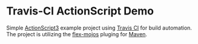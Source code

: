 # Travis-CI ActionScript Demo

Simple [ActionScript3](http://en.wikipedia.org/wiki/ActionScript) example project using [Travis CI](http://travis-ci.org) for build automation.  The project is utilizing the [flex-mojos](http://code.google.com/p/flex-mojos/) pluging for [Maven](http://maven.apache.org/).
